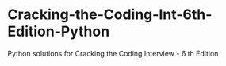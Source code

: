 # Cracking-the-Coding-Int-6th-Edition-Python
Python solutions for Cracking the Coding Interview - 6 th Edition
